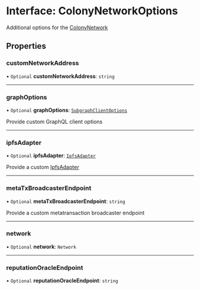 # Interface: ColonyNetworkOptions

Additional options for the [ColonyNetwork](../classes/ColonyNetwork.md)

## Properties

### customNetworkAddress

• `Optional` **customNetworkAddress**: `string`

___

### graphOptions

• `Optional` **graphOptions**: [`SubgraphClientOptions`](SubgraphClientOptions.md)

Provide custom GraphQL client options

___

### ipfsAdapter

• `Optional` **ipfsAdapter**: [`IpfsAdapter`](IpfsAdapter.md)

Provide a custom [IpfsAdapter](IpfsAdapter.md)

___

### metaTxBroadcasterEndpoint

• `Optional` **metaTxBroadcasterEndpoint**: `string`

Provide a custom metatransaction broadcaster endpoint

___

### network

• `Optional` **network**: `Network`

___

### reputationOracleEndpoint

• `Optional` **reputationOracleEndpoint**: `string`
